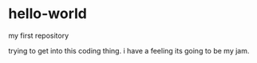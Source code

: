 # hello-world
my first repository

trying to get into this coding thing. i have a feeling its going to be my jam.
